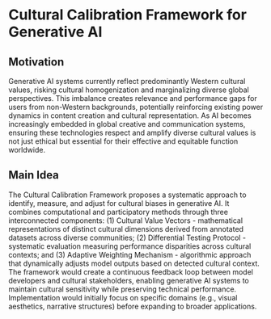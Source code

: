 # Cultural Calibration Framework for Generative AI

## Motivation
Generative AI systems currently reflect predominantly Western cultural values, risking cultural homogenization and marginalizing diverse global perspectives. This imbalance creates relevance and performance gaps for users from non-Western backgrounds, potentially reinforcing existing power dynamics in content creation and cultural representation. As AI becomes increasingly embedded in global creative and communication systems, ensuring these technologies respect and amplify diverse cultural values is not just ethical but essential for their effective and equitable function worldwide.

## Main Idea
The Cultural Calibration Framework proposes a systematic approach to identify, measure, and adjust for cultural biases in generative AI. It combines computational and participatory methods through three interconnected components: (1) Cultural Value Vectors - mathematical representations of distinct cultural dimensions derived from annotated datasets across diverse communities; (2) Differential Testing Protocol - systematic evaluation measuring performance disparities across cultural contexts; and (3) Adaptive Weighting Mechanism - algorithmic approach that dynamically adjusts model outputs based on detected cultural context. The framework would create a continuous feedback loop between model developers and cultural stakeholders, enabling generative AI systems to maintain cultural sensitivity while preserving technical performance. Implementation would initially focus on specific domains (e.g., visual aesthetics, narrative structures) before expanding to broader applications.